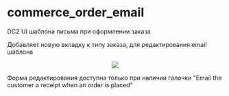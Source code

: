 # commerce_order_email
DC2 UI шаблона письма при оформлении заказа 

Добавляет новую вкладку к типу заказа, для редактирования email шаблона

<p align="center">
  <img src="https://image.ibb.co/fFSA2T/Screenshot_20180713_042233.png">
</p>

Форма редактирования доступна только при наличии галочки "Email the customer a receipt when an order is placed"
